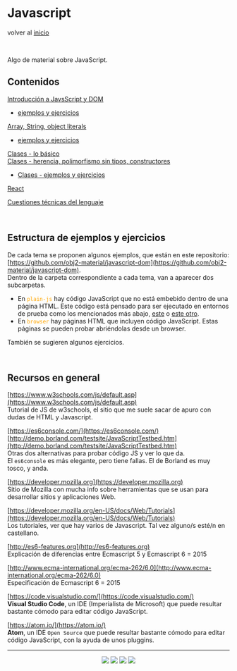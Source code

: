 # Javascript

volver al [inicio](../index.md)

<br/>

Algo de material sobre JavaScript. 

## Contenidos
[Introducción a JavsScript y DOM](./javascript-dom-basics.md)
- [ejemplos y ejercicios](./javascript-dom-basics-ejemplos.md)

[Array, String, object literals](./javascript-arrays-strings-object-literals.md)
- [ejemplos y ejercicios](./javascript-arrays-strings-object-literals-ejemplos.md)

[Clases - lo básico](./javascript-clases-1.md)  
[Clases - herencia, polimorfismo sin tipos, constructores](./javascript-clases-2.md)
- [Clases - ejemplos y ejercicios](./javascript-clases-ejemplos.md)

[React](./javascript-react-indice.md)  

[Cuestiones técnicas del lenguaje](./javascript-tecnicidades.md)  

<br/>

## Estructura de ejemplos y ejercicios

De cada tema se proponen algunos ejemplos, que están en este repositorio:  
[https://github.com/obj2-material/javascript-dom](https://github.com/obj2-material/javascript-dom).  
Dentro de la carpeta correspondiente a cada tema, van a aparecer dos subcarpetas. 
- En <span style="color: orange">`plain-js`</span> hay código JavaScript que no está embebido dentro de una página HTML. Este código está pensado para ser ejecutado en entornos de prueba como los mencionados más abajo, [este](https://es6console.com/) o [este otro](http://demo.borland.com/testsite/JavaScriptTestbed.htm).  
- En <span style="color: orange">`browser`</span> hay páginas HTML que incluyen código JavaScript. Estas páginas se pueden probar abriéndolas desde un browser.

También se sugieren algunos ejercicios.

<br/>

## Recursos en general

[https://www.w3schools.com/js/default.asp](https://www.w3schools.com/js/default.asp)  
Tutorial de JS de w3schools, el sitio que me suele sacar de apuro con dudas de HTML y Javascript.

<!--
[La consola de Román (con colaboración de Carlos)](./javascript-consola.md)  
Un mini unit-test-library para probar el código que hacemos.
-->

[https://es6console.com/](https://es6console.com/)  
[http://demo.borland.com/testsite/JavaScriptTestbed.htm](http://demo.borland.com/testsite/JavaScriptTestbed.htm)  
Otras dos alternativas para probar código JS y ver lo que da.  
El `es6console` es más elegante, pero tiene fallas.
El de Borland es muy tosco, y anda.

[https://developer.mozilla.org](https://developer.mozilla.org)  
Sitio de Mozilla con mucha info sobre herramientas que se usan para desarrollar sitios y aplicaciones Web.

[https://developer.mozilla.org/en-US/docs/Web/Tutorials](https://developer.mozilla.org/en-US/docs/Web/Tutorials)  
Los tutoriales, ver que hay varios de Javascript. Tal vez alguno/s esté/n en castellano.

[http://es6-features.org](http://es6-features.org)  
Explicación de diferencias entre Ecmascript 5 y Ecmascript 6 = 2015

[http://www.ecma-international.org/ecma-262/6.0](http://www.ecma-international.org/ecma-262/6.0)  
Especificación de Ecmascript 6 = 2015

[https://code.visualstudio.com/](https://code.visualstudio.com/)  
**Visual Studio Code**, un IDE (Imperialista de Microsoft) que puede resultar bastante cómodo para editar código JavaScript.

[https://atom.io/](https://atom.io/)  
**Atom**, un IDE `Open Source` que puede resultar bastante cómodo para editar código JavaScript, con la ayuda de unos pluggins.

<hr/>

<center><img src="imagenes/logo-java-1.png" />&nbsp;<img src="imagenes/logo-linux-1.png" />&nbsp;<img src="imagenes/logo-java-2.png" />&nbsp;<img src="imagenes/logo-lamadrid-1.png" /></center>

